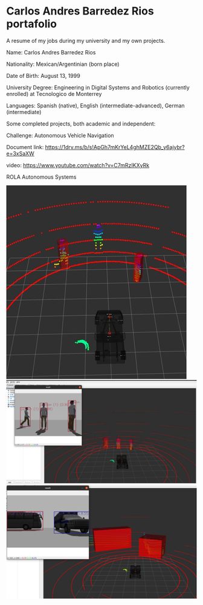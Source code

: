 # Carlos Andres Barredez Rios portafolio
A resume of my jobs during my university and my own projects.

Name: Carlos Andres Barredez Rios

Nationality: Mexican/Argentinian (born place)

Date of Birth: August 13, 1999

University Degree: Engineering in Digital Systems and Robotics (currently enrolled) at Tecnologico de Monterrey

Languages: Spanish (native), English (intermediate-advanced), German (intermediate)

Some completed projects, both academic and independent:

Challenge: Autonomous Vehicle Navigation

Document link: https://1drv.ms/b/s!ApGh7mKrYeL4ghMZE2Qb_y6ajybr?e=3xSaXW

video: https://www.youtube.com/watch?v=C7mRzIKXyRk

ROLA Autonomous Systems

<img src="LIDAR.jpg">
<img src="DETECT.jpg">
<img src="DETECT2.jpg">

 
